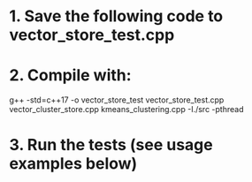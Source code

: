 # 1. Save the following code to vector_store_test.cpp
# 2. Compile with:
g++ -std=c++17 -o vector_store_test vector_store_test.cpp vector_cluster_store.cpp kmeans_clustering.cpp -I./src -pthread
# 3. Run the tests (see usage examples below)
